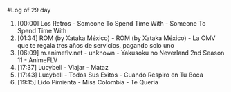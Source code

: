 #Log of 29 day

1. [00:00] Los Retros - Someone To Spend Time With - Someone To Spend Time With
1. [01:34] ROM (by Xataka México) - ROM (by Xataka México) - La OMV que te regala tres años de servicios, pagando solo uno
1. [06:09] m.animeflv.net - unknown - Yakusoku no Neverland 2nd Season 11 - AnimeFLV
1. [17:37] Lucybell - Viajar - Mataz
1. [17:43] Lucybell - Todos Sus Exitos - Cuando Respiro en Tu Boca
1. [19:15] Lido Pimienta - Miss Colombia - Te Queria
